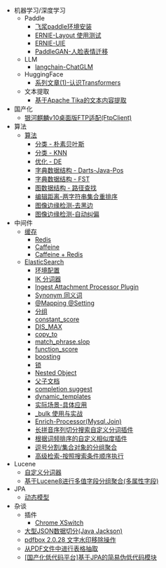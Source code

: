 * 机器学习/深度学习
    * Paddle
      * [飞浆paddle环境安装](md/other/paddle/paddle-install.md)
      * [ERNIE-Layout 使用测试](md/other/paddle/paddle-ERNIE-Layout.md)
      * [ERNIE-UIE](md/other/paddle/paddle-uie.md)
      * [PaddleGAN-人脸表情迁移](md/other/paddle/PaddleGAN-motion_driving.md)
    * LLM
      * [langchain-ChatGLM](md/other/nlp/langchain-ChatGLM.md)
    * HuggingFace
      * [系列文章(1)-认识Transformers](md/huggingface/install-check.md)
    * 文本提取
      * [基于Apache Tika的文本内容提取](md/tika/tika.md)
* 国产化
  * [银河麒麟v10桌面版FTP适配(FtpClient)](md/localization/kylin/kylin-ftp.md)
* 算法
    * [算法](md/algorithm/algorithm.md)
        * [分类 - 朴素贝叶斯](md/algorithm/algorithm-naivebayes.md)
        * [分类 - KNN](md/algorithm/algorithm-knn.md)
        * [优化 - DE](md/algorithm/algorithm-de.md)
        * [字典数据结构 - Darts-Java-Pos](md/algorithm/algorithm-darts-java-pos.md)
        * [字典数据结构 - FST](md/algorithm/algorithm-fst.md)
        * [图数据结构 - 路径查找](md/algorithm/algorithm-graph-path-search.md)
        * [编辑距离-两字符串集合重排序](md/algorithm/algorithm-two-str-list-reorder.md)
        * [图像边缘检测-去黑边](md/algorithm/image/remove-black-border.md)
        * [图像边缘检测-自动纠偏](md/algorithm/image/auto-correction.md)
* 中间件
    * [缓存](md/cache/cache.md)
      * [Redis](md/cache/cache-redis.md)
      * [Caffeine](md/cache/cache-caffeine.md)
      * [Caffeine + Redis](md/cache/cache-caffeine-redis.md)
    * [ElasticSearch](md/elasticsearch/elasticsearch.md)
      * [环境配置](md/elasticsearch/env.md)
      * [IK 分词器](md/elasticsearch/ik.md)
      * [Ingest Attachment Processor Plugin](md/elasticsearch/ingest-attachment.md)
      * [Synonym 同义词](md/elasticsearch/synonym.md)
      * [@Mapping @Setting](md/elasticsearch/@Mapping_@Setting.md)
      * [分组](md/elasticsearch/group.md)
      * [constant_score](md/elasticsearch/constant_score.md)
      * [DIS_MAX](md/elasticsearch/dis_max.md)
      * [copy_to](md/elasticsearch/copy_to.md)
      * [match_phrase.slop](md/elasticsearch/match_phrase.slop.md)
      * [function_score](md/elasticsearch/function_score.md)
      * [boosting](md/elasticsearch/boosting.md)
      * [锁 ](md/elasticsearch/lock.md)
      * [Nested Object](md/elasticsearch/nested.md)
      * [父子文档](md/elasticsearch/parent_child.md)
      * [completion suggest](md/elasticsearch/completion_suggest.md)
      * [dynamic_templates](md/elasticsearch/dynamic_templates.md)
      * [实际场景-具体应用](md/elasticsearch/using_case.md)
      * [_bulk 使用与实战](md/elasticsearch/bulk.md)
      * [Enrich-Processor(Mysql.Join)](md/elasticsearch/Enrich-Processor.md)
      * [长拼音序列切分搜索自定义分词插件](md/elasticsearch/pinyin-cutting.md)
      * [根据词频排序的自定义相似度插件](md/elasticsearch/similarity-tf.md)
      * [逗号分割/集合对象的分组聚合](md/elasticsearch/group-comma-nested.md)
      * [高级检索-按照搜索条件顺序执行](md/elasticsearch/high-query-by-condition-order.md)
* Lucene
    * [自定义分词器](md/lucene/combined-analyzer.md)
    * [基于Lucene8进行多值字段分组聚合(多属性字段)](md/lucene/multi-value-field-group-aggregation.md)
* JPA
    * [动态模型](md/jpa/Hibernate-dynamic-model.md)
* 杂谈
    * 插件
      * [Chrome XSwitch](md/other/chrome-XSwitch-plugin.md)
    * [大型JSON数据切分(Java Jackson)](md/other/big-json-split-in-limited-memory.md)
    * [pdfbox 2.0.28 文字水印移除操作](md/other/pdfbox/remove-text-watermark-pdfbox.md)
    * [从PDF文件中进行表格抽取](md/other/pdfbox/extracte-table-from-file.md)
    * [[国产化低代码平台]基于JPA的简易伪低代码模块](md/other/pap4j-jpa-lowcode.md)
